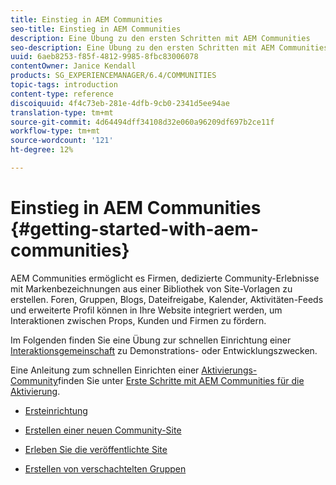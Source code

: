```yaml
---
title: Einstieg in AEM Communities
seo-title: Einstieg in AEM Communities
description: Eine Übung zu den ersten Schritten mit AEM Communities
seo-description: Eine Übung zu den ersten Schritten mit AEM Communities
uuid: 6aeb8253-f85f-4812-9985-8fbc83006078
contentOwner: Janice Kendall
products: SG_EXPERIENCEMANAGER/6.4/COMMUNITIES
topic-tags: introduction
content-type: reference
discoiquuid: 4f4c73eb-281e-4dfb-9cb0-2341d5ee94ae
translation-type: tm+mt
source-git-commit: 4d64494dff34108d32e060a96209df697b2ce11f
workflow-type: tm+mt
source-wordcount: '121'
ht-degree: 12%

---
```



# Einstieg in AEM Communities {#getting-started-with-aem-communities}

AEM Communities ermöglicht es Firmen, dedizierte Community-Erlebnisse mit Markenbezeichnungen aus einer Bibliothek von Site-Vorlagen zu erstellen. Foren, Gruppen, Blogs, Dateifreigabe, Kalender, Aktivitäten-Feeds und erweiterte Profil können in Ihre Website integriert werden, um Interaktionen zwischen Props, Kunden und Firmen zu fördern.

Im Folgenden finden Sie eine Übung zur schnellen Einrichtung einer [Interaktionsgemeinschaft](overview.md#engagement-community) zu Demonstrations- oder Entwicklungszwecken.

Eine Anleitung zum schnellen Einrichten einer [Aktivierungs-Community](overview.md#enablement-community)finden Sie unter [Erste Schritte mit AEM Communities für die Aktivierung](getting-started-enablement.md).

* [Ersteinrichtung](setup.md)

* [Erstellen einer neuen Community-Site](create-site.md)

* [Erleben Sie die veröffentlichte Site](published-site.md)

* [Erstellen von verschachtelten Gruppen](nested-groups.md)

